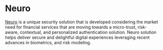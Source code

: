 # Neuro

[Neuro](https://accelerite.com/products/neuro/) is a unique security solution that is developed considering the market need for financial services that are moving towards a micro-trust, risk-aware, contextual, and personalized authentication solution. Neuro solution helps deliver secure and delightful digital experiences leveraging recent advances in biometrics, and risk modeling. 
